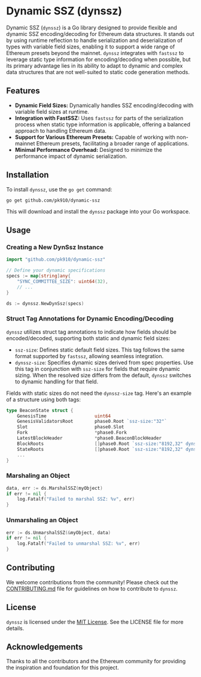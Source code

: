 # Dynamic SSZ (dynssz)

Dynamic SSZ (`dynssz`) is a Go library designed to provide flexible and dynamic SSZ encoding/decoding for Ethereum data structures. It stands out by using runtime reflection to handle serialization and deserialization of types with variable field sizes, enabling it to support a wide range of Ethereum presets beyond the mainnet. `dynssz` integrates with `fastssz` to leverage static type information for encoding/decoding when possible, but its primary advantage lies in its ability to adapt to dynamic and complex data structures that are not well-suited to static code generation methods.

## Features

- **Dynamic Field Sizes:** Dynamically handles SSZ encoding/decoding with variable field sizes at runtime.
- **Integration with FastSSZ:** Uses `fastssz` for parts of the serialization process when static type information is applicable, offering a balanced approach to handling Ethereum data.
- **Support for Various Ethereum Presets:** Capable of working with non-mainnet Ethereum presets, facilitating a broader range of applications.
- **Minimal Performance Overhead:** Designed to minimize the performance impact of dynamic serialization.

## Installation

To install `dynssz`, use the `go get` command:

```shell
go get github.com/pk910/dynamic-ssz
```

This will download and install the `dynssz` package into your Go workspace.

## Usage

### Creating a New DynSsz Instance

```go
import "github.com/pk910/dynamic-ssz"

// Define your dynamic specifications
specs := map[string]any{
    "SYNC_COMMITTEE_SIZE": uint64(32),
    // ...
}

ds := dynssz.NewDynSsz(specs)
```

### Struct Tag Annotations for Dynamic Encoding/Decoding

`dynssz` utilizes struct tag annotations to indicate how fields should be encoded/decoded, supporting both static and dynamic field sizes:

- `ssz-size`: Defines static default field sizes. This tag follows the same format supported by `fastssz`, allowing seamless integration.
- `dynssz-size`: Specifies dynamic sizes derived from spec properties. Use this tag in conjunction with `ssz-size` for fields that require dynamic sizing. When the resolved size differs from the default, `dynssz` switches to dynamic handling for that field.

Fields with static sizes do not need the `dynssz-size` tag. Here's an example of a structure using both tags:

```go
type BeaconState struct {
    GenesisTime                  uint64
    GenesisValidatorsRoot        phase0.Root `ssz-size:"32"`
    Slot                         phase0.Slot
    Fork                         *phase0.Fork
    LatestBlockHeader            *phase0.BeaconBlockHeader
    BlockRoots                   []phase0.Root `ssz-size:"8192,32" dynssz-size:"SLOTS_PER_HISTORICAL_ROOT,32"`
    StateRoots                   []phase0.Root `ssz-size:"8192,32" dynssz-size:"SLOTS_PER_HISTORICAL_ROOT,32"`
    ...
}
```

### Marshaling an Object

```go
data, err := ds.MarshalSSZ(myObject)
if err != nil {
    log.Fatalf("Failed to marshal SSZ: %v", err)
}
```

### Unmarshaling an Object

```go
err := ds.UnmarshalSSZ(&myObject, data)
if err != nil {
    log.Fatalf("Failed to unmarshal SSZ: %v", err)
}
```

## Contributing

We welcome contributions from the community! Please check out the [CONTRIBUTING.md](CONTRIBUTING.md) file for guidelines on how to contribute to `dynssz`.

## License

`dynssz` is licensed under the [MIT License](LICENSE). See the LICENSE file for more details.

## Acknowledgements

Thanks to all the contributors and the Ethereum community for providing the inspiration and foundation for this project.

